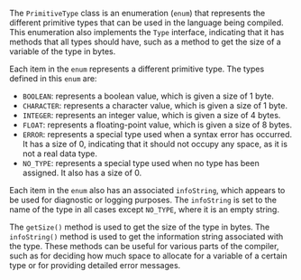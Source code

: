 The `PrimitiveType` class is an enumeration (`enum`) that represents the different primitive types that can be used in the language being compiled. This enumeration also implements the `Type` interface, indicating that it has methods that all types should have, such as a method to get the size of a variable of the type in bytes.

Each item in the `enum` represents a different primitive type. The types defined in this `enum` are:

- `BOOLEAN`: represents a boolean value, which is given a size of 1 byte.
- `CHARACTER`: represents a character value, which is given a size of 1 byte.
- `INTEGER`: represents an integer value, which is given a size of 4 bytes.
- `FLOAT`: represents a floating-point value, which is given a size of 8 bytes.
- `ERROR`: represents a special type used when a syntax error has occurred. It has a size of 0, indicating that it should not occupy any space, as it is not a real data type.
- `NO_TYPE`: represents a special type used when no type has been assigned. It also has a size of 0.

Each item in the `enum` also has an associated `infoString`, which appears to be used for diagnostic or logging purposes. The `infoString` is set to the name of the type in all cases except `NO_TYPE`, where it is an empty string.

The `getSize()` method is used to get the size of the type in bytes. The `infoString()` method is used to get the information string associated with the type. These methods can be useful for various parts of the compiler, such as for deciding how much space to allocate for a variable of a certain type or for providing detailed error messages.